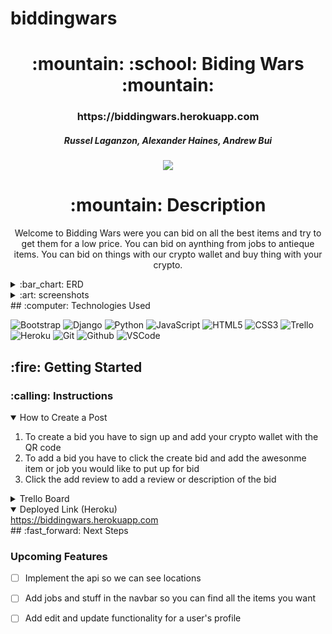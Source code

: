 # biddingwars

<div align="center">
<h1>
:mountain: :school: Biding Wars :mountain:
</h1>

<h3>https://biddingwars.herokuapp.com</h3>

<h5>Russel Laganzon, Alexander Haines, Andrew Bui</h5>

<a href="https://www.linkedin.com/in/alexander-haines-9a9956238/" target="_blank">
<a href="https://www.linkedin.com/in/russel-laganzon/" target="_blank">
<a href="https://www.linkedin.com/in/andrew-quang-bui/" target="_blank">

<img
  src="https://img.shields.io/badge/-@username-blue?style=flat&logo=Linkedin&logoColor=white"
/>
</a>

<h1>:mountain: Description</h1>

<p>
Welcome to Bidding Wars were you can bid on all the best items and try to get them for a low price. You can bid on aynthing from jobs to antieque items. You can bid on things with our crypto wallet and buy thing with your crypto.
</p>

</div>

<details>
  <summary>:bar_chart: ERD</summary>

| Description  | Screenshot                                            |
| :----------: | ----------------------------------------------------- |
| <h3>ERD</h3> | <img src="https://i.imgur.com/bKFV2eb.png width="700> |

</details>

<details>
  <summary>:art: screenshots</summary>

   <h3 align="center">Home page</h3> | <img
    src="https://i.imgur.com/nWTvQ3G.png"
    width="700"
  />

   <h3 align="center">Log In</h3> | <img
    src="https://i.imgur.com/2iocKx7.png"
    width="700"

   <h3 align="center">Sign Up</h3> | <img
    src="https://i.imgur.com/3vpqmWs.png"
    width="700"
  /> 
</details>
## :computer: Technologies Used

![Bootstrap](https://img.shields.io/badge/bootstrap-%23563D7C.svg?style=for-the-badge&logo=bootstrap&logoColor=white)
![Django](https://img.shields.io/badge/django-%23092E20.svg?style=for-the-badge&logo=django&logoColor=white)
![Python](https://img.shields.io/badge/python-3670A0?style=for-the-badge&logo=python&logoColor=ffdd54)
![JavaScript](https://img.shields.io/badge/-JavaScript-333?style=flat&logo=javascript)
![HTML5](https://img.shields.io/badge/-HTML5-333?style=flat&logo=html5)
![CSS3](https://img.shields.io/badge/-CSS-333?style=flat&logo=css3)
![Trello](https://img.shields.io/badge/-Trello-333?style=flat&logo=trello)
![Heroku](https://img.shields.io/badge/-Heroku-333?style=flat&logo=heroku)
![Git](https://img.shields.io/badge/-Git-333?style=flat&logo=git)
![Github](https://img.shields.io/badge/-GitHub-333?style=flat&logo=github)
![VSCode](https://img.shields.io/badge/-VS_Code-333?style=flat&logo=visualstudio)

<h2>:fire: Getting Started</h2>

<h3>:calling: Instructions</h3>
<details open>
  <summary>How to Create a Post</summary>
  <ol>
    <li>
      To create a bid you have to sign up and add your crypto wallet with the QR code
    </li>
    <li>
     To add a bid you have to click the create bid and add the awesonme item or job you would like to put up for bid
    </li>
    <li>Click the add review to add a review or description of the bid</li>
  </ol>
</details>

<details>
  <h3>:link: Links</h3>
  <summary>Trello Board</summary>
  <a href="https://trello.com/b/tQjXhAb2/bidding-wars"
    >https://trello.com/b/tQjXhAb2/bidding-wars</a>
</details>

<details open>
  <summary>Deployed Link (Heroku)</summary>
  <a href=""
    >https://biddingwars.herokuapp.com</a>
</details>
## :fast_forward: Next Steps

### Upcoming Features

- [ ] Implement the api so we can see locations

- [ ] Add jobs and stuff in the navbar so you can find all the items you want

- [ ] Add edit and update functionality for a user's profile
